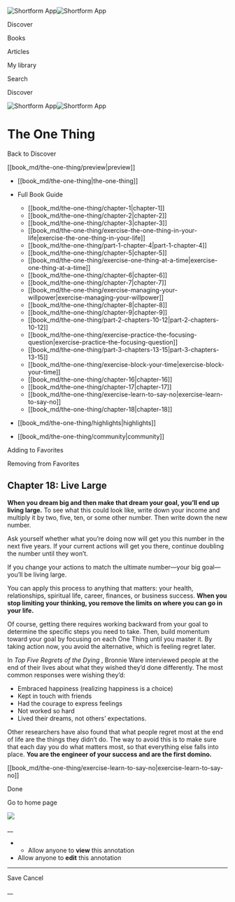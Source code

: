 ![Shortform App](/img/logo.36a2399e.svg)![Shortform App](/img/logo-dark.70c1b072.svg)

Discover

Books

Articles

My library

Search

Discover

![Shortform App](/img/logo.36a2399e.svg)![Shortform App](/img/logo-dark.70c1b072.svg)

# The One Thing

Back to Discover

[[book_md/the-one-thing/preview|preview]]

  * [[book_md/the-one-thing|the-one-thing]]
  * Full Book Guide

    * [[book_md/the-one-thing/chapter-1|chapter-1]]
    * [[book_md/the-one-thing/chapter-2|chapter-2]]
    * [[book_md/the-one-thing/chapter-3|chapter-3]]
    * [[book_md/the-one-thing/exercise-the-one-thing-in-your-life|exercise-the-one-thing-in-your-life]]
    * [[book_md/the-one-thing/part-1-chapter-4|part-1-chapter-4]]
    * [[book_md/the-one-thing/chapter-5|chapter-5]]
    * [[book_md/the-one-thing/exercise-one-thing-at-a-time|exercise-one-thing-at-a-time]]
    * [[book_md/the-one-thing/chapter-6|chapter-6]]
    * [[book_md/the-one-thing/chapter-7|chapter-7]]
    * [[book_md/the-one-thing/exercise-managing-your-willpower|exercise-managing-your-willpower]]
    * [[book_md/the-one-thing/chapter-8|chapter-8]]
    * [[book_md/the-one-thing/chapter-9|chapter-9]]
    * [[book_md/the-one-thing/part-2-chapters-10-12|part-2-chapters-10-12]]
    * [[book_md/the-one-thing/exercise-practice-the-focusing-question|exercise-practice-the-focusing-question]]
    * [[book_md/the-one-thing/part-3-chapters-13-15|part-3-chapters-13-15]]
    * [[book_md/the-one-thing/exercise-block-your-time|exercise-block-your-time]]
    * [[book_md/the-one-thing/chapter-16|chapter-16]]
    * [[book_md/the-one-thing/chapter-17|chapter-17]]
    * [[book_md/the-one-thing/exercise-learn-to-say-no|exercise-learn-to-say-no]]
    * [[book_md/the-one-thing/chapter-18|chapter-18]]
  * [[book_md/the-one-thing/highlights|highlights]]
  * [[book_md/the-one-thing/community|community]]



Adding to Favorites 

Removing from Favorites 

## Chapter 18: Live Large

**When you dream big and then make that dream your goal, you’ll end up living large.** To see what this could look like, write down your income and multiply it by two, five, ten, or some other number. Then write down the new number.

Ask yourself whether what you’re doing now will get you this number in the next five years. If your current actions will get you there, continue doubling the number until they won’t.

If you change your actions to match the ultimate number—your big goal—you’ll be living large.

You can apply this process to anything that matters: your health, relationships, spiritual life, career, finances, or business success. **When you stop limiting your thinking, you remove the limits on where you can go in your life.**

Of course, getting there requires working backward from your goal to determine the specific steps you need to take. Then, build momentum toward your goal by focusing on each One Thing until you master it. By taking action now, you avoid the alternative, which is feeling regret later.

In _Top Five Regrets of the Dying_ , Bronnie Ware interviewed people at the end of their lives about what they wished they’d done differently. The most common responses were wishing they’d:

  * Embraced happiness (realizing happiness is a choice)
  * Kept in touch with friends
  * Had the courage to express feelings
  * Not worked so hard
  * Lived their dreams, not others’ expectations.



Other researchers have also found that what people regret most at the end of life are the things they didn’t do. The way to avoid this is to make sure that each day you do what matters most, so that everything else falls into place. **You are the engineer of your success and are the first domino.**

[[book_md/the-one-thing/exercise-learn-to-say-no|exercise-learn-to-say-no]]

Done

Go to home page 

![](https://bat.bing.com/action/0?ti=56018282&Ver=2&mid=c86dde80-e8fd-4a63-bc4a-1b99753a274e&sid=1711133063fa11eebdec89a8b8ae3bbc&vid=171147a063fa11eea7440fcfeb230d96&vids=0&msclkid=N&pi=0&lg=en-US&sw=800&sh=600&sc=24&nwd=1&tl=Shortform%20%7C%20Book&p=https%3A%2F%2Fwww.shortform.com%2Fapp%2Fbook%2Fthe-one-thing%2Fchapter-18&r=&lt=302&evt=pageLoad&sv=1&rn=87037)

__

  *   * Allow anyone to **view** this annotation
  * Allow anyone to **edit** this annotation



* * *

Save Cancel

__



